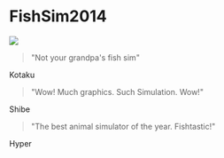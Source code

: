 FishSim2014
===========
![](http://i.imgur.com/eprNbS2.jpg?1)

> "Not your grandpa's fish sim"

Kotaku

> "Wow! Much graphics. Such Simulation. Wow!"

Shibe

> "The best animal simulator of the year. Fishtastic!"

Hyper

